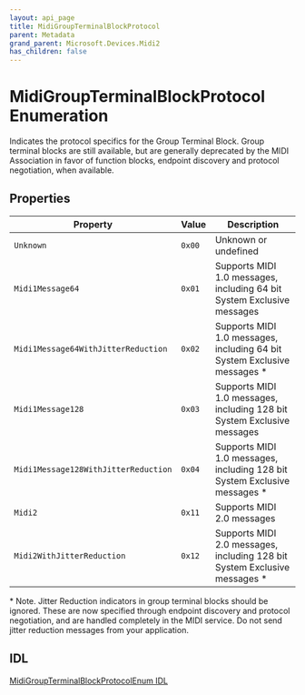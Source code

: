 ```yaml
---
layout: api_page
title: MidiGroupTerminalBlockProtocol
parent: Metadata
grand_parent: Microsoft.Devices.Midi2
has_children: false
---
```


# MidiGroupTerminalBlockProtocol Enumeration

Indicates the protocol specifics for the Group Terminal Block. Group terminal blocks are still available, but are generally deprecated by the MIDI Association in favor of function blocks, endpoint discovery and protocol negotiation, when available.

## Properties

| Property | Value | Description |
| -------- | ------- | ------ |
| `Unknown` | `0x00` | Unknown or undefined |
| `Midi1Message64` | `0x01` | Supports MIDI 1.0 messages, including 64 bit System Exclusive messages  |
| `Midi1Message64WithJitterReduction` | `0x02` | Supports MIDI 1.0 messages, including 64 bit System Exclusive messages * |
| `Midi1Message128` | `0x03` | Supports MIDI 1.0 messages, including 128 bit System Exclusive messages |
| `Midi1Message128WithJitterReduction` | `0x04` | Supports MIDI 1.0 messages, including 128 bit System Exclusive messages * |
| `Midi2` | `0x11` | Supports MIDI 2.0 messages |
| `Midi2WithJitterReduction` | `0x12` | Supports MIDI 2.0 messages, including 128 bit System Exclusive messages * |

\* Note. Jitter Reduction indicators in group terminal blocks should be ignored. These are now specified through endpoint discovery and protocol negotiation, and are handled completely in the MIDI service. Do not send jitter reduction messages from your application.

## IDL

[MidiGroupTerminalBlockProtocolEnum IDL](https://github.com/microsoft/MIDI/blob/main/src/api/Client/Midi2Client/MidiGroupTerminalBlockProtocolEnum.idl)
